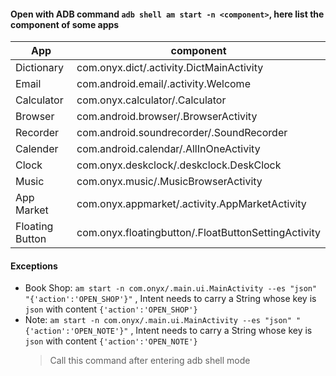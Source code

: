 #### Open with ADB command ```adb shell am start -n <component>```, here list the component of some apps
|App|component|
|---|---|
|Dictionary|com.onyx.dict/.activity.DictMainActivity|
|Email|com.android.email/.activity.Welcome|
|Calculator|com.onyx.calculator/.Calculator|
|Browser|com.android.browser/.BrowserActivity|
|Recorder|com.android.soundrecorder/.SoundRecorder|
|Calender|com.android.calendar/.AllInOneActivity|
|Clock|com.onyx.deskclock/.deskclock.DeskClock|
|Music|com.onyx.music/.MusicBrowserActivity|
|App Market|com.onyx.appmarket/.activity.AppMarketActivity|
|Floating Button|com.onyx.floatingbutton/.FloatButtonSettingActivity|
#### Exceptions
* Book Shop: `am start -n com.onyx/.main.ui.MainActivity --es "json" "{'action':'OPEN_SHOP'}"` , Intent needs to carry a String whose key is `json` with content `{'action':'OPEN_SHOP'}`
* Note: `am start -n com.onyx/.main.ui.MainActivity --es "json" "{'action':'OPEN_NOTE'}"` , Intent needs to carry a String whose key is `json` with content `{'action':'OPEN_NOTE'}`
    > Call this command after entering adb shell mode

